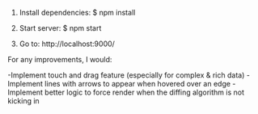 1) Install dependencies: $ npm install

2) Start server: $ npm start

3) Go to: http://localhost:9000/

For any improvements, I would:

-Implement touch and drag feature (especially for complex & rich data)
-Implement lines with arrows to appear when hovered over an edge
-Implement better logic to force render when the diffing algorithm is not kicking in